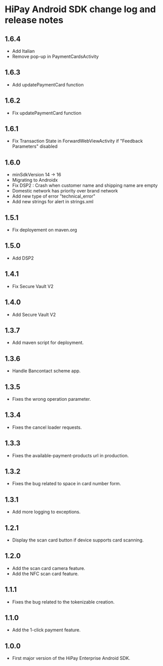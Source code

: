 HiPay Android SDK change log and release notes
================================================
1.6.4
-----
* Add Italian
* Remove pop-up in PaymentCardsActivity

1.6.3
-----
* Add updatePaymentCard function

1.6.2
-----
* Fix updatePaymentCard function

1.6.1
-----
* Fix Transaction State in ForwardWebViewActivity if "Feedback Parameters" disabled

1.6.0
-----
* minSdkVersion 14 -> 16
* Migrating to Androidx
* Fix DSP2 : Crash when customer name and shipping name are empty
* Domestic network has priority over brand network
* Add new type of error "technical_error"
* Add new strings for alert in strings.xml

1.5.1
-----
* Fix deployement on maven.org

1.5.0
-----
* Add DSP2

1.4.1
-----
* Fix Secure Vault V2

1.4.0
-----
* Add Secure Vault V2

1.3.7
-----
* Add maven script for deployment.

1.3.6
-----
* Handle Bancontact scheme app.

1.3.5
-----
* Fixes the wrong operation parameter.

1.3.4
-----
* Fixes the cancel loader requests.

1.3.3
-----
* Fixes the available-payment-products url in production.

1.3.2
-----
* Fixes the bug related to space in card number form.

1.3.1
-----
* Add more logging to exceptions.

1.2.1
-----
* Display the scan card button if device supports card scanning.

1.2.0
-----
* Add the scan card camera feature.
* Add the NFC scan card feature.

1.1.1
-----
* Fixes the bug related to the tokenizable creation.

1.1.0
-----
* Add the 1-click payment feature.

1.0.0
-----
* First major version of the HiPay Enterprise Android SDK.
